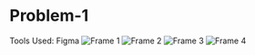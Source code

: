 # Problem-1
Tools Used: Figma
![Frame 1](https://github.com/ashtonlobo1998/Problem-1/assets/137905850/64ca3547-2dd5-4d62-9577-0ee22dd65b5b)
![Frame 2](https://github.com/ashtonlobo1998/Problem-1/assets/137905850/62e47324-df89-4d48-8f7b-65f9ad90821b)
![Frame 3](https://github.com/ashtonlobo1998/Problem-1/assets/137905850/f7d24323-66bf-4704-887f-13ee290849e8)
![Frame 4](https://github.com/ashtonlobo1998/Problem-1/assets/137905850/fb02718f-c51e-4241-a354-c87df8a775a0)
